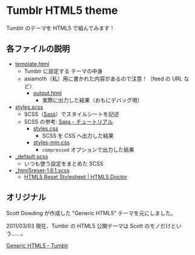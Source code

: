 # Tumblr HTML5 theme

Tumblr のテーマを HTML5 で組んでみます！

## 各ファイルの説明

* <a href="https://github.com/asiamoth/Tumblr-HTML5-theme/blob/master/template.html">template.html</a>
    * Tumblr に設定する テーマの中身
    * asiamoth（私）用に書かれた内容があるので注意！（feed の URL など）
        * <a href="https://github.com/asiamoth/Tumblr-HTML5-theme/blob/master/output.html">output.html</a>
            * 実際に出力した結果（おもにデバッグ用）
* <a href="https://github.com/asiamoth/Tumblr-HTML5-theme/blob/master/styles.scss">styles.scss</a>
    * SCSS（<a href="http://sass-lang.com/" title="Sass - Syntactically Awesome Stylesheets">Sass</a>）でスタイルシートを記述
    * SCSS の参考: <a href="http://hail2u.net/documents/sass-tutorial.html" title="Sass - チュートリアル">Sass - チュートリアル</a>
        * <a href="https://github.com/asiamoth/Tumblr-HTML5-theme/blob/master/styles.css">styles.css</a>
            * SCSS を CSS へ出力した結果
        * <a href="https://github.com/asiamoth/Tumblr-HTML5-theme/blob/master/styles-min.css">styles-min.css</a>
            * `compressed` オプションで出力した結果
* <a href="https://github.com/asiamoth/Tumblr-HTML5-theme/blob/master/_default.scss">_default.scss</a>
    * いつも使う設定をまとめた SCSS
* <a href="https://github.com/asiamoth/Tumblr-HTML5-theme/blob/master/_default.scss">_html5reset-1.6.1.scss</a>
    * <a href="http://html5doctor.com/html-5-reset-stylesheet/" title="HTML5 Reset Stylesheet | HTML5 Doctor">HTML5 Reset Stylesheet | HTML5 Doctor</a>


## オリジナル

Scott Dowding が作成した "Generic HTML5" テーマを元にしました。

2011/03/03 現在、Tumblr の HTML5 公開テーマは Scott のモノだけという……。

<a href="http://www.tumblr.com/theme/9731" title="Tumblr">Generic HTML5 - Tumblr</a>